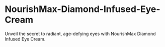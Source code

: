 # NourishMax-Diamond-Infused-Eye-Cream
Unveil the secret to radiant, age-defying eyes with NourishMax Diamond Infused Eye Cream. 
